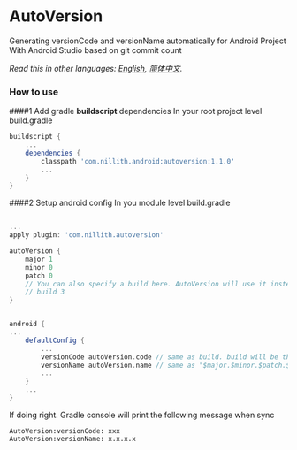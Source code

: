 ﻿# AutoVersion
Generating versionCode and versionName automatically for Android Project With Android Studio based on git commit count

*Read this in other languages: [English](README.md), [简体中文](README.zh-cn.md).*

### How to use
####1 Add gradle **buildscript** dependencies
In your root project level build.gradle
```groovy
buildscript {
	...
    dependencies {
        classpath 'com.nillith.android:autoversion:1.1.0'
        ...
    }
}
```
####2 Setup android config
In you module level build.gradle
```groovy

...
apply plugin: 'com.nillith.autoversion'

autoVersion {
    major 1
    minor 0
    patch 0
    // You can also specify a build here. AutoVersion will use it instead of git commit count.
    // build 3
}


android {
...
    defaultConfig {
        ...
        versionCode autoVersion.code // same as build. build will be the commit count of current git repo if not specified.
        versionName autoVersion.name // same as "$major.$minor.$patch.$versionCode"
		...
    }
	...
}
```
If doing right. Gradle console will print the following message when sync

```
AutoVersion:versionCode: xxx
AutoVersion:versionName: x.x.x.x
```

